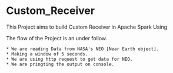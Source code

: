 # Custom_Receiver
This Project aims to build Custom Receiver in Apache Spark Using

The flow of the Project is an under follow.

    * We are reading Data from NASA's NEO [Near Earth object].
    * Making a window of 5 seconds.
    * We are using http request to get data for NEO.
    * We are pringting the output on console.

